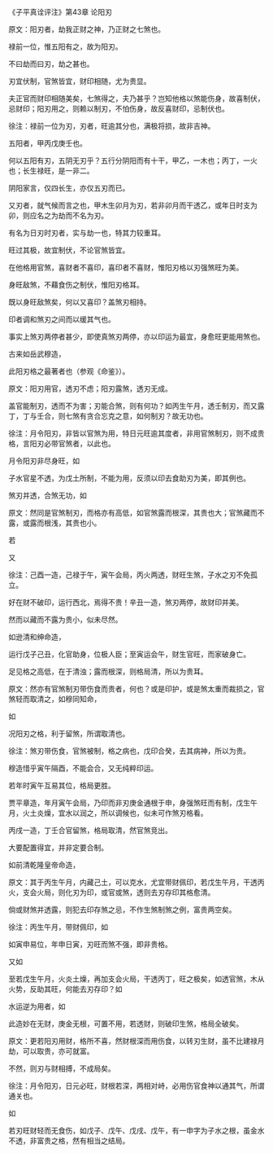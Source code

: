 《子平真诠评注》第43章 论阳刃

原文：阳刃者，劫我正财之神，乃正财之七煞也。

禄前一位，惟五阳有之，故为阳刃。

不曰劫而曰刃，劫之甚也。

刃宜伏制，官煞皆宜，财印相随，尤为贵显。

夫正官而财印相随美矣，七煞得之，夫乃甚乎？岂知他格以煞能伤身，故喜制伏，忌财印；阳刃用之，则赖以制刃，不怕伤身，故反喜财印，忌制伏也。

徐注：禄前一位为刃，刃者，旺逾其分也，满极将损，故非吉神。

五阳者，甲丙戊庚壬也。

何以五阳有刃，五阴无刃乎？五行分阴阳而有十干，甲乙，一木也；丙丁，一火也；长生禄旺，是一非二。

阴阳家言，仅四长生，亦仅五刃而已。

又刃者，就气候而言之也，甲木生卯月为刃，若非卯月而干透乙，或年日时支为卯，则应名之为劫而不名为刃。

有名为日刃时刃者，实与劫一也，特其力较重耳。

旺过其极，故宜制伏，不论官煞皆宜。

在他格用官煞，喜财者不喜印，喜印者不喜财，惟阳刃格以刃强煞旺为美。

身旺敌煞，不藉食伤之制伏，惟阳刃格耳。

既以身旺敌煞矣，何以又喜印？盖煞刃相持。

印者调和煞刃之间而以缓其气也。

事实上煞刃两停者甚少，即使真煞刃两停，亦以印运为最宜，身愈旺更能用煞也。

古来如岳武穆造，

此阳刃格之最著者也（参观《命鉴》）。

原文：阳刃用官，透刃不虑；阳刃露煞，透刃无成。

盖官能制刃，透而不为害；刃能合煞，则有何功？如丙生午月，透壬制刃，而又露丁，丁与壬合，则七煞有贪合忘克之意，如何制刃？故无功也。

徐注：月令阳刃，非皆以官煞为用，特日元旺逾其度者，非用官煞制刃，则不成贵格，言阳刃必带官煞者，以此也。

月令阳刃非尽身旺，如

子水官星不透，为戊土所制，不能为用，反须以印去食助刃为美，即其例也。

煞刃并透，合煞无功，如

原文：然同是官煞制刃，而格亦有高低，如官煞露而根深，其贵也大；官煞藏而不露，或露而根浅，其贵也小。

若

又

徐注：己酉一造，己禄于午，寅午会局，丙火两透，财旺生煞，子水之刃不免孤立。

好在财不破印，运行西北，焉得不贵！辛丑一造，煞刃两停，故财印并美。

然而以藏而不露为贵小，似未尽然。

如逊清和绅命造，

运行戊子己丑，化官助身，位极人臣；至寅运会午，财生官旺，而家破身亡。

足见格之高低，在于清浊；露而根深，则格局清，所以为贵耳。

原文：然亦有官煞制刃带伤食而贵者，何也？或是印护，或是煞太重而裁损之，官煞轻而取清之，如穆同知命，

如

况阳刃之格，利于留煞，所谓取清也。

徐注：煞刃带伤食，官煞被制，格之病也，戊印合癸，去其病神，所以为贵。

穆造惜乎寅午隔酉，不能会合，又无纯粹印运。

若年时寅午互易其位，格局更胜。

贾平章造，年月寅午会局，乃印而非刃庚金通根于申，身强煞旺而有制，戊生午月，火土炎燥，宜水以润之，所以调候也，似未可作煞刃格看。

丙戌一造，丁壬合官留煞，格局取清，然官煞竞出。

大要配置得宜，并非定要合制。

如前清乾隆皇帝命造，

原文：其于丙生午月，内藏己土，可以克水，尤宜带财佩印，若戊生午月，干透丙火，支会火局，则化刃为印，或官或煞，透则去刃存印其格愈清。

倘或财煞并透露，则犯去印存煞之忌，不作生煞制煞之例，富贵两空矣。

徐注：丙生午月，带财佩印，如

如寅申易位，年申日寅，刃旺而煞不强，即非贵格。

又如

至若戊生午月，火炎土燥，再加支会火局，干透丙丁，旺之极矣，如透官煞，木从火势，反助其旺，何能去刃存印？如

水运逆为用者，如

此造妙在无财，庚金无根，可置不用，若透财，则破印生煞，格局全破矣。

原文：更若阳刃用财，格所不喜，然财根深而用伤食，以转刃生财，虽不比建禄月劫，可以取贵，亦可就富。

不然，则刃与财相搏，不成局矣。

徐注：月令阳刃，日元必旺，财根若深，两相对峙，必用伤官食神以通其气，所谓通关也。

如

若刃旺财轻而无食伤，如戊子、戊午、戊戌、戊午，有一申字为子水之根，虽金水不透，非富贵之格，然有相当之结局。

